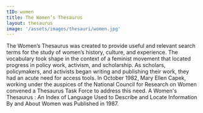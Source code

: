 ```yaml
---
tID: women
title: The Women’s Thesaurus
layout: thesaurus
image: '/assets/images/thesauri/women.jpg'
---
```


The Women’s Thesaurus was created to provide useful and relevant search terms for the study
of women’s history, culture, and experience. The vocabulary took shape in the context of a feminist movement that located progress in policy work, activism, and scholarship. As scholars, policymakers, and activists began writing and publishing their work, they had an acute need for access tools. In October 1982, Mary Ellen Capek, working under the auspices of the National Council for Research on Women convened a Thesaurus Task Force to address this need.  A Women's Thesaurus : An Index of Language Used to Describe and Locate Information By and About Women was Published in 1987.


